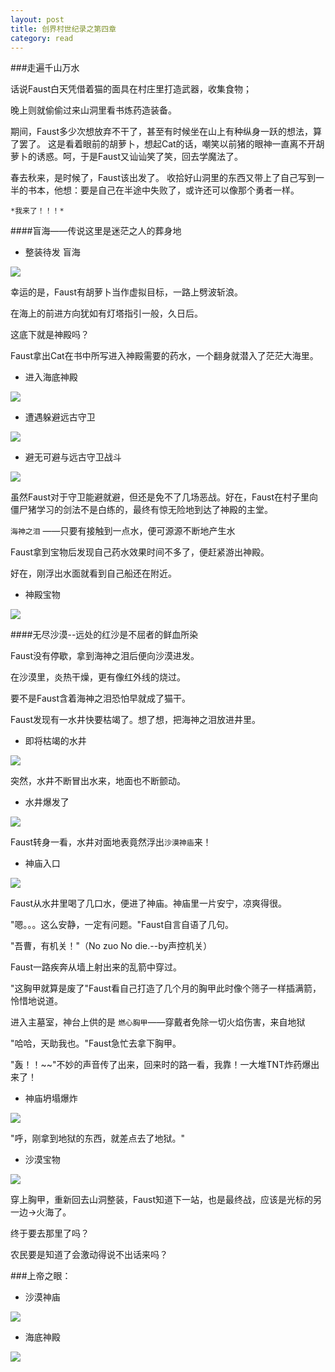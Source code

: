 ```yaml
---
layout: post
title: 创界村世纪录之第四章
category: read
---
```

###走遍千山万水

话说Faust白天凭借着猫的面具在村庄里打造武器，收集食物；

晚上则就偷偷过来山洞里看书炼药造装备。

期间，Faust多少次想放弃不干了，甚至有时候坐在山上有种纵身一跃的想法，算了罢了。
这是看着眼前的胡萝卜，想起Cat的话，嘲笑以前猪的眼神一直离不开胡萝卜的诱惑。呵，于是Faust又讪讪笑了笑，回去学魔法了。

春去秋来，是时候了，Faust该出发了。
收拾好山洞里的东西又带上了自己写到一半的书本，他想：要是自己在半途中失败了，或许还可以像那个勇者一样。

`*我来了！！！*`

####盲海——传说这里是迷茫之人的葬身地

- 整装待发 盲海

<img class="cover" src="/images/2014/10/read/MC-CJC/2014-10-0223.jpg" />

幸运的是，Faust有胡萝卜当作虚拟目标，一路上劈波斩浪。

在海上的前进方向犹如有灯塔指引一般，久日后。

这底下就是神殿吗？

Faust拿出Cat在书中所写进入神殿需要的药水，一个翻身就潜入了茫茫大海里。

- 进入海底神殿

<img class="cover" src="/images/2014/10/read/MC-CJC/600px-Water_dungeon_instagram.jpg" />

- 遭遇躲避远古守卫

<img class="cover" src="/images/2014/10/read/MC-CJC/798px-Protrusion_Room.jpg" />

- 避无可避与远古守卫战斗

<img class="cover" src="/images/2014/10/read/MC-CJC/800px-Particle_mobappearance.jpg" />

虽然Faust对于守卫能避就避，但还是免不了几场恶战。好在，Faust在村子里向僵尸猪学习的剑法不是白练的，最终有惊无险地到达了神殿的主堂。

`海神之泪` ——只要有接触到一点水，便可源源不断地产生水

Faust拿到宝物后发现自己药水效果时间不多了，便赶紧游出神殿。

好在，刚浮出水面就看到自己船还在附近。
 
- 神殿宝物

<img class="cover" src="/images/2014/10/read/MC-CJC/2014-10-02_20.56.01.jpg" />

####无尽沙漠--远处的红沙是不屈者的鲜血所染

Faust没有停歇，拿到海神之泪后便向沙漠进发。

在沙漠里，炎热干燥，更有像红外线的烧过。

要不是Faust含着海神之泪恐怕早就成了猫干。

Faust发现有一水井快要枯竭了。想了想，把海神之泪放进井里。

- 即将枯竭的水井

<img class="cover" src="/images/2014/10/read/MC-CJC/592px-Desert_well_MC.jpg" />

突然，水井不断冒出水来，地面也不断颤动。

- 水井爆发了

<img class="cover" src="/images/2014/10/read/MC-CJC/800px-Excavated_desert_well.jpg" />

Faust转身一看，水井对面地表竟然浮出`沙漠神庙`来！

- 神庙入口

<img class="cover" src="/images/2014/10/read/MC-CJC/800px-Desert_Temple_Entrance.jpg" />

Faust从水井里喝了几口水，便进了神庙。神庙里一片安宁，凉爽得很。

"嗯。。。这么安静，一定有问题。"Faust自言自语了几句。

"吾曹，有机关！"（No zuo No die.--by声控机关）

Faust一路疾奔从墙上射出来的乱箭中穿过。

"这胸甲就算是废了"Faust看自己打造了几个月的胸甲此时像个筛子一样插满箭，怜惜地说道。

进入主墓室，神台上供的是 `燃心胸甲`——穿戴者免除一切火焰伤害，来自地狱

"哈哈，天助我也。"Faust急忙去拿下胸甲。

"轰！！~~"不妙的声音传了出来，回来时的路一看，我靠！一大堆TNT炸药爆出来了！

- 神庙坍塌爆炸

<img class="cover" src="/images/2014/10/read/MC-CJC/2014-10-02_21.24.53.jpg" />

"呼，刚拿到地狱的东西，就差点去了地狱。"

- 沙漠宝物

<img class="cover" src="/images/2014/10/read/MC-CJC/2014-10-02_21.26.04.jpg" />

穿上胸甲，重新回去山洞整装，Faust知道下一站，也是最终战，应该是光标的另一边->火海了。

终于要去那里了吗？

农民要是知道了会激动得说不出话来吗？

###上帝之眼：

- 沙漠神庙

<img class="cover" src="/images/2014/10/read/MC-CJC/sd-2012-06-22_18.02.26.jpg" />

- 海底神殿

<img class="cover" src="/images/2014/10/read/MC-CJC/sdOcean_monument.jpg" />

